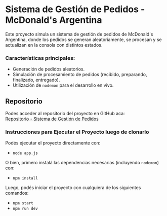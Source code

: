 
# Sistema de Gestión de Pedidos - McDonald's Argentina

Este proyecto simula un sistema de gestión de pedidos de McDonald's Argentina, donde los pedidos se generan aleatoriamente, se procesan y se actualizan en la consola con distintos estados.

### Características principales:
- Generación de pedidos aleatorios.
- Simulación de procesamiento de pedidos (recibido, preparando, finalizado, entregado).
- Utilización de `nodemon` para el desarrollo en vivo.

## Repositorio

Podes acceder al repositorio del proyecto en GitHub aca:  
[Repositorio - Sistema de Gestión de Pedidos](https://github.com/GustavoBaranda/Backend-IFTS29-PFO)

### Instrucciones para Ejecutar el Proyecto luego de clonarlo

Podés ejecutar el proyecto directamente con:

- `node app.js`

O bien, primero instalá las dependencias necesarias (incluyendo `nodemon`) con:

- `npm install`

Luego, podés iniciar el proyecto con cualquiera de los siguientes comandos:

- `npm start`  
- `npm run dev`